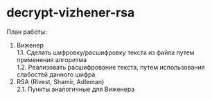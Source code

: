 # decrypt-vizhener-rsa
План работы:
1. Виженер  
1.1. Сделать шифровку/расшифровку текста из файла путем применения алгоритма  
1.2. Реализовать расшифрование текста, путем использования слабостей данного шифра  
2. RSA (Rivest, Shamir, Adleman)  
2.1. Пункты аналогичные для Виженера

